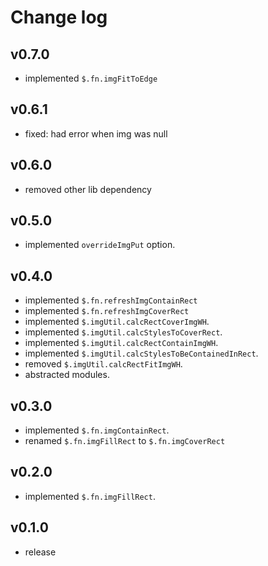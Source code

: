 # Change log

## v0.7.0

* implemented `$.fn.imgFitToEdge`

## v0.6.1

* fixed: had error when img was null

## v0.6.0

* removed other lib dependency

## v0.5.0

* implemented `overrideImgPut` option.

## v0.4.0

* implemented `$.fn.refreshImgContainRect`
* implemented `$.fn.refreshImgCoverRect`
* implemented `$.imgUtil.calcRectCoverImgWH`.
* implemented `$.imgUtil.calcStylesToCoverRect`.
* implemented `$.imgUtil.calcRectContainImgWH`.
* implemented `$.imgUtil.calcStylesToBeContainedInRect`.
* removed `$.imgUtil.calcRectFitImgWH`.
* abstracted modules.

## v0.3.0

* implemented `$.fn.imgContainRect`.
* renamed `$.fn.imgFillRect` to `$.fn.imgCoverRect`

## v0.2.0

* implemented `$.fn.imgFillRect`.

## v0.1.0

* release


